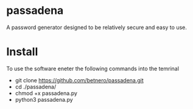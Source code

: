 # passadena
A password generator designed to be relatively secure and easy to use. 

# Install 
   To use the software eneter the following commands into the temrinal
   - git clone https://github.com/betnero/passadena.git
   - cd ./passadena/
   - chmod +x passadena.py
   - python3 passadena.py


